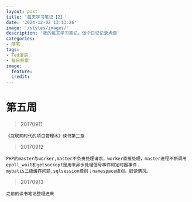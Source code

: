 ```yaml
---
layout: post
title: '每天学习笔记【2】'
date: '2024-12-02 13:13:26'
image: '/styles/images/'
description: '我的每天学习笔记，做个日记记录点滴'
categories:
- 随笔
tags:
- Ted演讲
- 每日积累
image:
  feature:
  credit:
---
```




# 第五周
> 20170911
```
《互联网时代的项目管理术》读书第二章
```

> 20170912
```
PHP的master与worker,master不负责处理请求，worker直接处理，master进程不断调用epoll_wait和getsockopt是用来异步处理信号事件和定时器事件.
mybatis二级缓存问题,sqlsession级别；namespace级别。脏读情况。
```

> 20170913
```
之前的读书笔记整理进来
```
